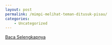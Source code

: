 ```yaml
---
layout: post
permalink: /mimpi-melihat-teman-ditusuk-pisau/
categories:
    - Uncategorized
---
```


[Baca Selengkapnya](/07)